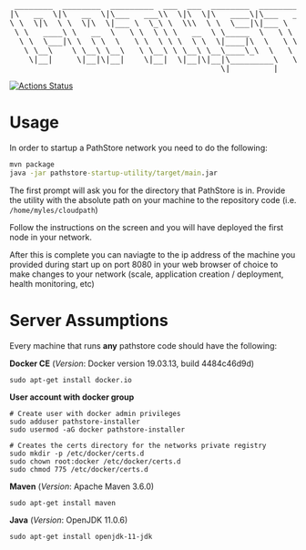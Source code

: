 <pre>
 ________  ________  _________  ___  ___  ________  _________  ________  ________  _______      
|\   __  \|\   __  \|\___   ___\\  \|\  \|\   ____\|\___   ___\\   __  \|\   __  \|\  ___ \     
\ \  \|\  \ \  \|\  \|___ \  \_\ \  \\\  \ \  \___|\|___ \  \_\ \  \|\  \ \  \|\  \ \   __/|    
 \ \   ____\ \   __  \   \ \  \ \ \   __  \ \_____  \   \ \  \ \ \  \\\  \ \   _  _\ \  \_|/__  
  \ \  \___|\ \  \ \  \   \ \  \ \ \  \ \  \|____|\  \   \ \  \ \ \  \\\  \ \  \\  \\ \  \_|\ \ 
   \ \__\    \ \__\ \__\   \ \__\ \ \__\ \__\____\_\  \   \ \__\ \ \_______\ \__\\ _\\ \_______\
    \|__|     \|__|\|__|    \|__|  \|__|\|__|\_________\   \|__|  \|_______|\|__|\|__|\|_______|
                                            \|_________|                                        
</pre>
[![Actions Status](https://github.com/delara/cloudpath/workflows/package/badge.svg)](https://github.com/delara/cloudpath/actions)

# Usage

In order to startup a PathStore network you need to do the following:

```cmd
mvn package
java -jar pathstore-startup-utility/target/main.jar
```

The first prompt will ask you for the directory that PathStore is in. Provide the utility with the absolute path on your machine to the repository code (i.e. `/home/myles/cloudpath`)

Follow the instructions on the screen and you will have deployed the first node in your network.

After this is complete you can naviagte to the ip address of the machine you provided during start up on port 8080 in your web browser of choice to make changes to your network (scale, application creation / deployment, health monitoring, etc)

# Server Assumptions

Every machine that runs **any** pathstore code should have the following:

**Docker CE** (*Version*: Docker version 19.03.13, build 4484c46d9d)

```console
sudo apt-get install docker.io
```

**User account with docker group**

```console
# Create user with docker admin privileges
sudo adduser pathstore-installer
sudo usermod -aG docker pathstore-installer

# Creates the certs directory for the networks private registry
sudo mkdir -p /etc/docker/certs.d
sudo chown root:docker /etc/docker/certs.d
sudo chmod 775 /etc/docker/certs.d
```

**Maven** (*Version*: Apache Maven 3.6.0)

```console
sudo apt-get install maven
```

**Java** (*Version*: OpenJDK 11.0.6)

```console
sudo apt-get install openjdk-11-jdk
```


